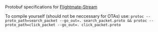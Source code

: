 Protobuf specifications for [Flightmate-Stream](https://github.com/Flightmate/Flightmate-Stream)

To compile yourself (should not be neccessary for OTAs) use:
`protoc --proto_path=search_packet --go_out=. search_packet.proto && protoc --proto_path=click_packet --go_out=. click_packet.proto` 